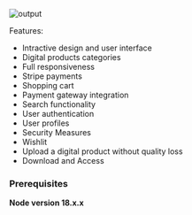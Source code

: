 ![output](https://i.pinimg.com/originals/45/d9/9d/45d99d9bbb32109a1063a267d33c7a16.jpg)


Features:
- Intractive design and user interface
- Digital products categories
- Full responsiveness
- Stripe payments
- Shopping cart
- Payment gateway integration
- Search functionality
- User authentication
- User profiles
- Security Measures
- Wishlit
- Upload a digital product without quality loss
- Download and Access

 
### Prerequisites

**Node version 18.x.x**
